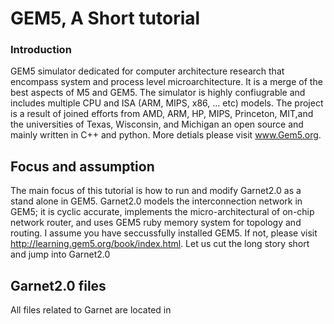 # GEM5, A Short tutorial
### Introduction
GEM5 simulator dedicated for  computer architecture research that encompass system and process level microarchitecture. It is a merge of the best aspects of  M5 and GEM5. The simulator is highly confiugrable and includes multiple CPU and ISA (ARM, MIPS, x86, ... etc) models. The project is a result of joined efforts from AMD, ARM, HP, MIPS, Princeton, MIT,and the universities of Texas, Wisconsin, and Michigan  an open source and mainly written in C++ and python. More detials please visit www.Gem5.org. 
## Focus and assumption
The main focus of this tutorial is how to run and modify Garnet2.0 as a stand alone in GEM5. Garnet2.0 models the interconnection network in GEM5; it is cyclic accurate, implements the micro-architectural of on-chip network router, and uses GEM5 ruby memory system for topology and routing. I assume you have seccussfully installed GEM5. If not, please visit http://learning.gem5.org/book/index.html. Let us cut the long story short and jump into Garnet2.0 
## Garnet2.0 files
All files related to Garnet are located in 
